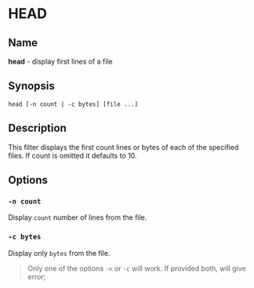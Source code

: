 # HEAD

## Name
  **head** - display first lines of a file

## Synopsis

`head [-n count | -c bytes] [file ...]`

## Description

This filter displays the first count lines or bytes of each of the specified files. If count is omitted it defaults to 10.

## Options

### `-n count`

Display `count` number of lines from the file.

### `-c bytes`
Display only `bytes` from the file.

> Only one of the options `-n` or `-c` will work. If provided both, will give error;
